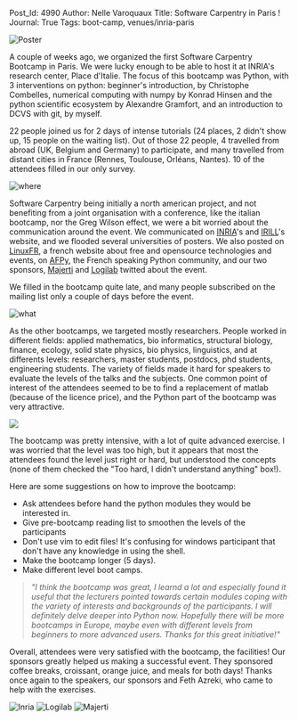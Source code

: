 Post_Id: 4990
Author: Nelle Varoquaux
Title: Software Carpentry in Paris !
Journal: True
Tags: boot-camp, venues/inria-paris

<p><img title="Poster" src="|filename|/files/2012/03/7pj1-724x1024.png" /></p>
<p>A couple of weeks ago, we organized the first Software Carpentry Bootcamp in Paris. We were lucky enough to be able to host it at INRIA's research center, Place d'Italie. The focus of this bootcamp was Python, with 3 interventions on python: beginner's introduction, by Christophe Combelles, numerical computing with numpy by Konrad Hinsen and the python scientific ecosystem by Alexandre Gramfort, and an introduction to DCVS with git, by myself.</p>
<p>22 people joined us for 2 days of intense tutorials (24 places, 2 didn't show up, 15 people on the waiting list). Out of those 22 people, 4 travelled from abroad (UK, Belgium and Germany) to participate, and many travelled from distant cities in France (Rennes, Toulouse, Orl&eacute;ans, Nantes). 10 of the attendees filled in our only survey. <span id="more-4990"></span></p>
<p><img title="where" src="|filename|/files/2012/07/where-300x300.png" /></p>
<p>Software Carpentry being initially a north american project, and not benefiting from a joint organisation with a conference, like the italian bootcamp, nor the Greg Wilson effect, we were a bit worried about the communication around the event. We communicated on <a href="http://www.inria.fr">INRIA</a>'s and <a href="http://www.irill.org">IRILL</a>'s website, and we flooded several universities of posters. We also posted on <a href="http://linuxfr.org">LinuxFR</a>, a french website about free and opensource technologies and events, on <a href="http://www.afpy.org">AFPy</a>, the French speaking Python community, and our two sponsors, <a href="http://majerti.fr">Majerti</a> and <a href="http://www.logilab.fr">Logilab</a> twitted about the event.</p>
<p>We filled in the bootcamp quite late, and many people subscribed on the mailing list only a couple of days before the event.</p>
<p><img title="what" src="|filename|/files/2012/07/what.png" /></p>
<p>As the other bootcamps, we targeted mostly researchers. People worked in different fields: applied mathematics, bio informatics, structural biology, finance, ecology, solid state physics, bio physics, linguistics, and at differents levels: researchers, master students, postdocs, phd students, engineering students. The variety of fields made it hard for speakers to evaluate the levels of the talks and the subjects. One common point of interest of the attendees seemed to be to find a replacement of matlab (because of the licence price), and the Python part of the bootcamp was very attractive.</p>
<p><img src="|filename|/files/2012/07/how.png" /></p>
<p>The bootcamp was pretty intensive, with a lot of quite advanced exercise. I was worried that the level was too high, but it appears that most the attendees found the level just right or hard, but understood the concepts (none of them checked the "Too hard, I didn't understand anything" box!).</p>
<p>Here are some suggestions on how to improve the bootcamp:</p>
<ul>
<li>Ask attendees before hand the python modules they would be interested in.</li>
<li>Give pre-bootcamp reading list to smoothen the levels of the participants</li>
<li>Don't use vim to edit files! It's confusing for windows participant that don't have any knowledge in using the shell.</li>
<meta name="journal" content="True" />
<li>Make the bootcamp longer (5 days).</li>
<li>Make different level boot camps.</li>
</ul>
<blockquote><p><em>"I think the bootcamp was great, I learnd a lot and especially found it useful that the lecturers pointed towards certain modules coping with the variety of interests and backgrounds of the participants. I will definitely delve deeper into Python now. Hopefully there will be more bootcamps in Europe, maybe even with different levels from beginners to more advanced users. Thanks for this great initiative!"</em></p></blockquote>
<p>Overall, attendees were very satisfied with the bootcamp, the facilities! Our sponsors greatly helped us making a successful event. They sponsored coffee breaks, croissant, orange juice, and meals for both days! Thanks once again to the speakers, our sponsors and Feth Azreki, who came to help with the exercises.</p>
<p>
  <img title="Inria" src="http://www.inria.fr/extension/site_inria/design/site_inria/images/logos/logo_INRIA.png" />
  <img title="Logilab" src="http://72.55.184.152:8091/file/1019?vid=download" />
  <img title="Majerti" src="http://www.pycon.fr/2012/media/cache/04/98/0498dc9c20bf993b385f3584dbb323c0.png" />
</p>
